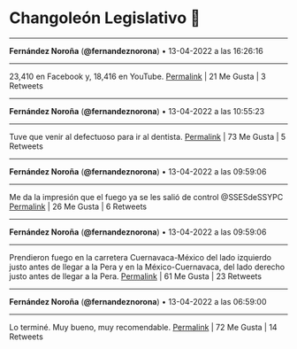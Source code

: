 # Changoleón Legislativo 🙈
*****
**Fernández Noroña** (**@fernandeznorona**) • 13-04-2022 a las 16:26:16
*****
23,410 en Facebook y, 18,416 en YouTube.
[Permalink](https://twitter.com/fernandeznorona/status/1514399603684257792) | 21 Me Gusta | 3 Retweets
*****
**Fernández Noroña** (**@fernandeznorona**) • 13-04-2022 a las 10:55:23
*****
Tuve que venir al defectuoso para ir al dentista.
[Permalink](https://twitter.com/fernandeznorona/status/1514316332787019781) | 73 Me Gusta | 5 Retweets
*****
**Fernández Noroña** (**@fernandeznorona**) • 13-04-2022 a las 09:59:06
*****
Me da la impresión que el fuego ya se les salió de control @SSESdeSSYPC
[Permalink](https://twitter.com/fernandeznorona/status/1514302170149052418) | 26 Me Gusta | 6 Retweets
*****
**Fernández Noroña** (**@fernandeznorona**) • 13-04-2022 a las 09:59:06
*****
Prendieron fuego en la carretera Cuernavaca-México del lado izquierdo justo antes de llegar a la Pera y en la México-Cuernavaca, del lado derecho justo antes de llegar a la Pera.
[Permalink](https://twitter.com/fernandeznorona/status/1514302169046003720) | 61 Me Gusta | 23 Retweets
*****
**Fernández Noroña** (**@fernandeznorona**) • 13-04-2022 a las 06:59:00
*****
Lo terminé. Muy bueno, muy recomendable.
[Permalink](https://twitter.com/fernandeznorona/status/1514256846210715648) | 72 Me Gusta | 14 Retweets